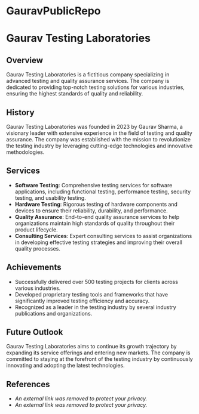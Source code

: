 # GauravPublicRepo

# Gaurav Testing Laboratories

## Overview
Gaurav Testing Laboratories is a fictitious company specializing in advanced testing and quality assurance services. The company is dedicated to providing top-notch testing solutions for various industries, ensuring the highest standards of quality and reliability.

## History
Gaurav Testing Laboratories was founded in 2023 by Gaurav Sharma, a visionary leader with extensive experience in the field of testing and quality assurance. The company was established with the mission to revolutionize the testing industry by leveraging cutting-edge technologies and innovative methodologies.

## Services
- **Software Testing**: Comprehensive testing services for software applications, including functional testing, performance testing, security testing, and usability testing.
- **Hardware Testing**: Rigorous testing of hardware components and devices to ensure their reliability, durability, and performance.
- **Quality Assurance**: End-to-end quality assurance services to help organizations maintain high standards of quality throughout their product lifecycle.
- **Consulting Services**: Expert consulting services to assist organizations in developing effective testing strategies and improving their overall quality processes.

## Achievements
- Successfully delivered over 500 testing projects for clients across various industries.
- Developed proprietary testing tools and frameworks that have significantly improved testing efficiency and accuracy.
- Recognized as a leader in the testing industry by several industry publications and organizations.

## Future Outlook
Gaurav Testing Laboratories aims to continue its growth trajectory by expanding its service offerings and entering new markets. The company is committed to staying at the forefront of the testing industry by continuously innovating and adopting the latest technologies.

## References
- *An external link was removed to protect your privacy.*
- *An external link was removed to protect your privacy.*
